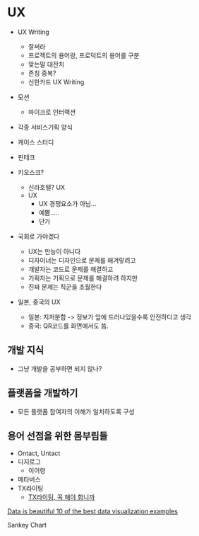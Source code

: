 
# UX

- UX Writing
	- 잘써라
	- 프로젝트의 용어랑, 프로덕트의 용어를 구분
	- 맞는말 대잔치
	- 존칭 중복? 
	- 신한카드 UX Writing

- 모션
	- 마이크로 인터랙션

- 각종 서비스기획 양식

- 케이스 스터디

- 핀테크 

- 키오스크?
	- 신라호텔? UX
	- UX
		- UX 경쟁요소가 아님... 
		- 예쁨.....
		- 단가
- 국회로 가야겠다 
	- UX는 만능이 아니다
	- 디자이너는 디자인으로 문제를 해겨랗려고
	- 개발자는 코드로 문제를 해결하고
	- 기획자는 기획으로 문제를 해결하려 하지만
	- 진짜 문제는 직군을 초월한다

- 일본, 중국의 UX
	- 일본: 지저분함 -> 정보가 앞에 드러나있을수록 안전하다고 생각
	- 중국: QR코드를 화면에서도 씀.

## 개발 지식
- 그냥 개발을 공부하면 되지 않나?

## 플랫폼을 개발하기
- 모든 플랫폼 참여자의 이해가 일치하도록 구성

## 용어 선점을 위한 몸부림들

- Ontact, Untact
- 디지로그 
	- 이어령
- 메타버스
- TX라이팅
	- [TX라이팅, 꼭 해야 합니까](https://ditoday.com/tx-%EB%9D%BC%EC%9D%B4%ED%8C%85-%EA%BC%AD-%ED%95%B4%EC%95%BC-%ED%95%A9%EB%8B%88%EA%B9%8C/)

[Data is beautiful 10 of the best data visualization examples](../웹클립/Data%20is%20beautiful%2010%20of%20the%20best%20data%20visualization%20examples.md)

Sankey Chart